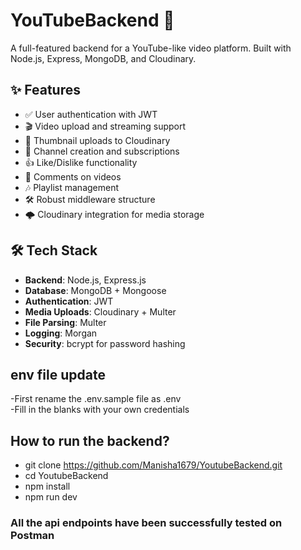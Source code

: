 # YouTubeBackend 🎥

A full-featured backend for a YouTube-like video platform. Built with Node.js, Express, MongoDB, and Cloudinary.

## ✨ Features

- ✅ User authentication with JWT
- 🎬 Video upload and streaming support
- 📸 Thumbnail uploads to Cloudinary
- 📂 Channel creation and subscriptions
- 👍 Like/Dislike functionality
- 💬 Comments on videos
- 🎶 Playlist management
- 🛠️ Robust middleware structure
- 🌩️ Cloudinary integration for media storage

## 🛠️ Tech Stack

- **Backend**: Node.js, Express.js
- **Database**: MongoDB + Mongoose
- **Authentication**: JWT
- **Media Uploads**: Cloudinary + Multer
- **File Parsing**: Multer
- **Logging**: Morgan
- **Security**: bcrypt for password hashing

## env file update   

-First rename the .env.sample file as .env  
-Fill in the blanks with your own credentials

## How to run the backend?
- git clone https://github.com/Manisha1679/YoutubeBackend.git  
- cd YoutubeBackend  
- npm install  
- npm run dev   

### All the api endpoints have been successfully tested on Postman

